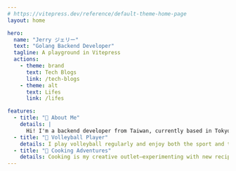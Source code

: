 ```yaml
---
# https://vitepress.dev/reference/default-theme-home-page
layout: home

hero:
  name: "Jerry ジェリー"
  text: "Golang Backend Developer"
  tagline: A playground in Vitepress
  actions:
    - theme: brand
      text: Tech Blogs
      link: /tech-blogs
    - theme: alt
      text: Lifes 
      link: /lifes

features:
  - title: "👤 About Me"
    details: |
      Hi! I'm a backend developer from Taiwan, currently based in Tokyo.
  - title: "🏐 Volleyball Player"
    details: I play volleyball regularly and enjoy both the sport and the community it brings.
  - title: "🍳 Cooking Adventures"
    details: Cooking is my creative outlet—experimenting with new recipes and flavors is always exciting!
---
```


